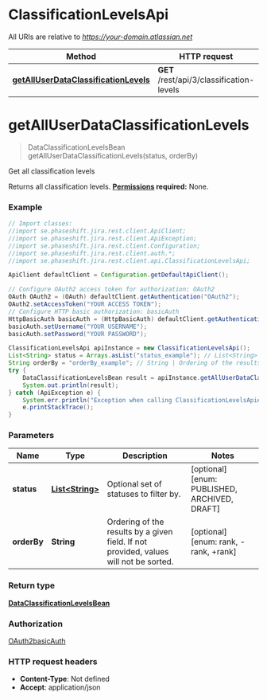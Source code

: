 # ClassificationLevelsApi

All URIs are relative to *https://your-domain.atlassian.net*

Method | HTTP request | Description
------------- | ------------- | -------------
[**getAllUserDataClassificationLevels**](ClassificationLevelsApi.md#getAllUserDataClassificationLevels) | **GET** /rest/api/3/classification-levels | Get all classification levels

<a name="getAllUserDataClassificationLevels"></a>
# **getAllUserDataClassificationLevels**
> DataClassificationLevelsBean getAllUserDataClassificationLevels(status, orderBy)

Get all classification levels

Returns all classification levels.  **[Permissions](#permissions) required:** None.

### Example
```java
// Import classes:
//import se.phaseshift.jira.rest.client.ApiClient;
//import se.phaseshift.jira.rest.client.ApiException;
//import se.phaseshift.jira.rest.client.Configuration;
//import se.phaseshift.jira.rest.client.auth.*;
//import se.phaseshift.jira.rest.client.api.ClassificationLevelsApi;

ApiClient defaultClient = Configuration.getDefaultApiClient();

// Configure OAuth2 access token for authorization: OAuth2
OAuth OAuth2 = (OAuth) defaultClient.getAuthentication("OAuth2");
OAuth2.setAccessToken("YOUR ACCESS TOKEN");
// Configure HTTP basic authorization: basicAuth
HttpBasicAuth basicAuth = (HttpBasicAuth) defaultClient.getAuthentication("basicAuth");
basicAuth.setUsername("YOUR USERNAME");
basicAuth.setPassword("YOUR PASSWORD");

ClassificationLevelsApi apiInstance = new ClassificationLevelsApi();
List<String> status = Arrays.asList("status_example"); // List<String> | Optional set of statuses to filter by.
String orderBy = "orderBy_example"; // String | Ordering of the results by a given field. If not provided, values will not be sorted.
try {
    DataClassificationLevelsBean result = apiInstance.getAllUserDataClassificationLevels(status, orderBy);
    System.out.println(result);
} catch (ApiException e) {
    System.err.println("Exception when calling ClassificationLevelsApi#getAllUserDataClassificationLevels");
    e.printStackTrace();
}
```

### Parameters

Name | Type | Description  | Notes
------------- | ------------- | ------------- | -------------
 **status** | [**List&lt;String&gt;**](String.md)| Optional set of statuses to filter by. | [optional] [enum: PUBLISHED, ARCHIVED, DRAFT]
 **orderBy** | **String**| Ordering of the results by a given field. If not provided, values will not be sorted. | [optional] [enum: rank, -rank, +rank]

### Return type

[**DataClassificationLevelsBean**](DataClassificationLevelsBean.md)

### Authorization

[OAuth2](../README.md#OAuth2)[basicAuth](../README.md#basicAuth)

### HTTP request headers

 - **Content-Type**: Not defined
 - **Accept**: application/json

